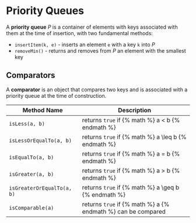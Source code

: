 # Priority Queues

A **priority queue** *P* is a container of elements with keys associated with them at the time of insertion, with two fundamental methods:
- `insertItem(k, e)` - inserts an element `e` with a key `k` into *P*
- `removeMin()` - returns and removes from *P* an element with the smallest key

## Comparators

A **comparator** is an object that compares two keys and is associated with a priority queue at the time of construction.

| Method Name | Description |
| ----------- | ----------- |
| `isLess(a, b)` | returns `true` if {% math %} a < b {% endmath %} |
| `isLessOrEqualTo(a, b)` | returns `true` if {% math %} a \leq b {% endmath %} |
| `isEqualTo(a, b)` | returns `true` if {% math %} a = b {% endmath %} |
| `isGreater(a, b)` | returns `true` if {% math %} a > b {% endmath %} |
| `isGreaterOrEqualTo(a, b)` | returns `true` if {% math %} a \geq b {% endmath %} |
| `isComparable(a)` | returns `true` if {% math %} a {% endmath %} can be compared |